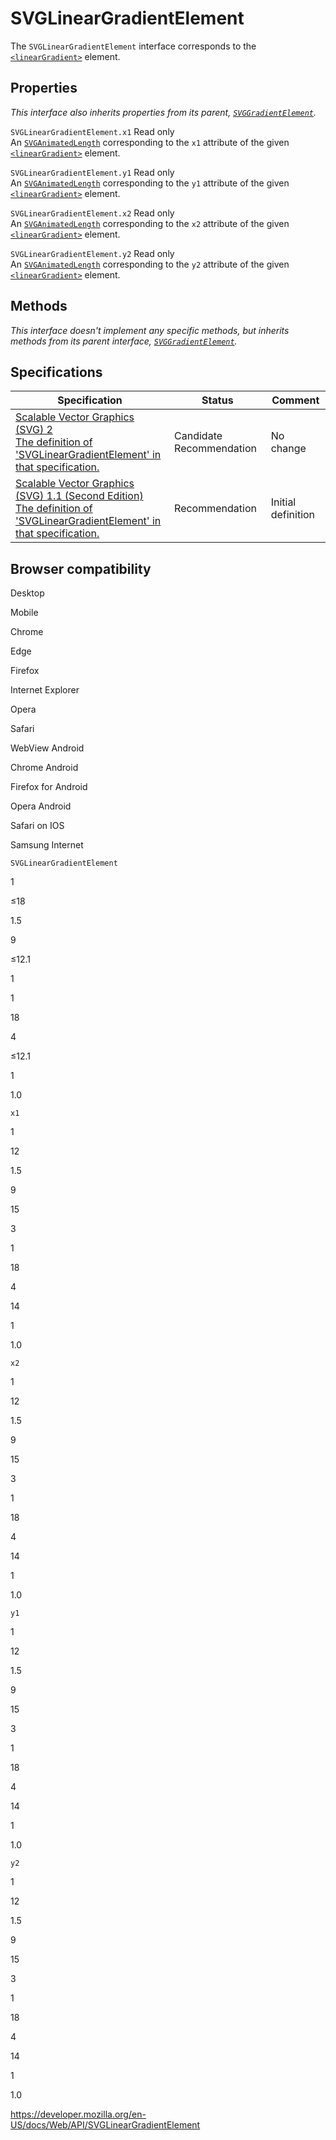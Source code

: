 SVGLinearGradientElement
========================

The `SVGLinearGradientElement` interface corresponds to the [`<linearGradient>`](https://developer.mozilla.org/en-US/docs/Web/SVG/Element/linearGradient) element.

Properties
----------

*This interface also inherits properties from its parent, [`SVGGradientElement`](svggradientelement).*

 <span class="page-not-created">`SVGLinearGradientElement.x1`</span> <span class="badge inline readonly">Read only </span>   
An [`SVGAnimatedLength`](svganimatedlength) corresponding to the `x1` attribute of the given [`<linearGradient>`](https://developer.mozilla.org/en-US/docs/Web/SVG/Element/linearGradient) element.

 <span class="page-not-created">`SVGLinearGradientElement.y1`</span> <span class="badge inline readonly">Read only </span>   
An [`SVGAnimatedLength`](svganimatedlength) corresponding to the `y1` attribute of the given [`<linearGradient>`](https://developer.mozilla.org/en-US/docs/Web/SVG/Element/linearGradient) element.

 <span class="page-not-created">`SVGLinearGradientElement.x2`</span> <span class="badge inline readonly">Read only </span>   
An [`SVGAnimatedLength`](svganimatedlength) corresponding to the `x2` attribute of the given [`<linearGradient>`](https://developer.mozilla.org/en-US/docs/Web/SVG/Element/linearGradient) element.

 <span class="page-not-created">`SVGLinearGradientElement.y2`</span> <span class="badge inline readonly">Read only </span>   
An [`SVGAnimatedLength`](svganimatedlength) corresponding to the `y2` attribute of the given [`<linearGradient>`](https://developer.mozilla.org/en-US/docs/Web/SVG/Element/linearGradient) element.

Methods
-------

*This interface doesn't implement any specific methods, but inherits methods from its parent interface, [`SVGGradientElement`](svggradientelement).*

Specifications
--------------

<table><thead><tr class="header"><th>Specification</th><th>Status</th><th>Comment</th></tr></thead><tbody><tr class="odd"><td><a href="https://svgwg.org/svg2-draft/pservers.html#InterfaceSVGLinearGradientElement">Scalable Vector Graphics (SVG) 2<br />
<span class="small">The definition of 'SVGLinearGradientElement' in that specification.</span></a></td><td><span class="spec-cr">Candidate Recommendation</span></td><td>No change</td></tr><tr class="even"><td><a href="https://www.w3.org/TR/SVG11/pservers.html#InterfaceSVGLinearGradientElement">Scalable Vector Graphics (SVG) 1.1 (Second Edition)<br />
<span class="small">The definition of 'SVGLinearGradientElement' in that specification.</span></a></td><td><span class="spec-rec">Recommendation</span></td><td>Initial definition</td></tr></tbody></table>

Browser compatibility
---------------------

Desktop

Mobile

Chrome

Edge

Firefox

Internet Explorer

Opera

Safari

WebView Android

Chrome Android

Firefox for Android

Opera Android

Safari on IOS

Samsung Internet

`SVGLinearGradientElement`

1

≤18

1.5

9

≤12.1

1

1

18

4

≤12.1

1

1.0

`x1`

1

12

1.5

9

15

3

1

18

4

14

1

1.0

`x2`

1

12

1.5

9

15

3

1

18

4

14

1

1.0

`y1`

1

12

1.5

9

15

3

1

18

4

14

1

1.0

`y2`

1

12

1.5

9

15

3

1

18

4

14

1

1.0

<a href="https://developer.mozilla.org/en-US/docs/Web/API/SVGLinearGradientElement" class="_attribution-link">https://developer.mozilla.org/en-US/docs/Web/API/SVGLinearGradientElement</a>
